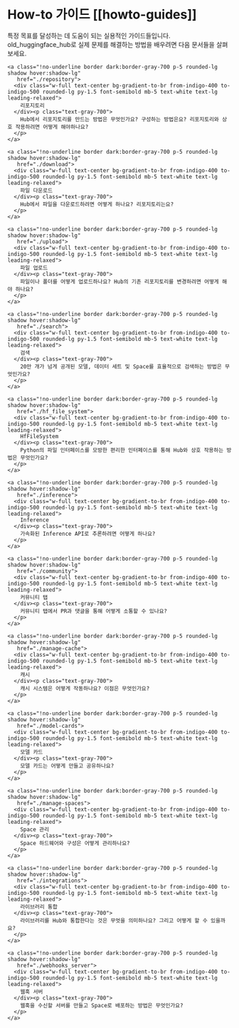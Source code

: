 <!--⚠️ Note that this file is in Markdown but contain specific syntax for our doc-builder (similar to MDX) that may not be
rendered properly in your Markdown viewer.
-->

# How-to 가이드 [[howto-guides]]

특정 목표를 달성하는 데 도움이 되는 실용적인 가이드들입니다. old_huggingface_hub로 실제 문제를 해결하는 방법을 배우려면 다음 문서들을 살펴보세요.

<div class="mt-10">
  <div class="w-full flex flex-col space-y-4 md:space-y-0 md:grid md:grid-cols-3 md:gap-y-4 md:gap-x-5">

    <a class="!no-underline border dark:border-gray-700 p-5 rounded-lg shadow hover:shadow-lg"
       href="./repository">
      <div class="w-full text-center bg-gradient-to-br from-indigo-400 to-indigo-500 rounded-lg py-1.5 font-semibold mb-5 text-white text-lg leading-relaxed">
        리포지토리
      </div><p class="text-gray-700">
        Hub에서 리포지토리를 만드는 방법은 무엇인가요? 구성하는 방법은요? 리포지토리와 상호 작용하려면 어떻게 해야하나요?
      </p>
    </a>

    <a class="!no-underline border dark:border-gray-700 p-5 rounded-lg shadow hover:shadow-lg"
       href="./download">
      <div class="w-full text-center bg-gradient-to-br from-indigo-400 to-indigo-500 rounded-lg py-1.5 font-semibold mb-5 text-white text-lg leading-relaxed">
        파일 다운로드
      </div><p class="text-gray-700">
        Hub에서 파일을 다운로드하려면 어떻게 하나요? 리포지토리는요?
      </p>
    </a>

    <a class="!no-underline border dark:border-gray-700 p-5 rounded-lg shadow hover:shadow-lg"
       href="./upload">
      <div class="w-full text-center bg-gradient-to-br from-indigo-400 to-indigo-500 rounded-lg py-1.5 font-semibold mb-5 text-white text-lg leading-relaxed">
        파일 업로드
      </div><p class="text-gray-700">
        파일이나 폴더를 어떻게 업로드하나요? Hub의 기존 리포지토리를 변경하려면 어떻게 해야 하나요?
      </p>
    </a>

    <a class="!no-underline border dark:border-gray-700 p-5 rounded-lg shadow hover:shadow-lg"
       href="./search">
      <div class="w-full text-center bg-gradient-to-br from-indigo-400 to-indigo-500 rounded-lg py-1.5 font-semibold mb-5 text-white text-lg leading-relaxed">
        검색
      </div><p class="text-gray-700">
        20만 개가 넘게 공개된 모델, 데이터 세트 및 Space를 효율적으로 검색하는 방법은 무엇인가요?
      </p>
    </a>

    <a class="!no-underline border dark:border-gray-700 p-5 rounded-lg shadow hover:shadow-lg"
       href="./hf_file_system">
      <div class="w-full text-center bg-gradient-to-br from-indigo-400 to-indigo-500 rounded-lg py-1.5 font-semibold mb-5 text-white text-lg leading-relaxed">
        HfFileSystem
      </div><p class="text-gray-700">
        Python의 파일 인터페이스를 모방한 편리한 인터페이스를 통해 Hub와 상호 작용하는 방법은 무엇인가요?
      </p>
    </a>

    <a class="!no-underline border dark:border-gray-700 p-5 rounded-lg shadow hover:shadow-lg"
       href="./inference">
      <div class="w-full text-center bg-gradient-to-br from-indigo-400 to-indigo-500 rounded-lg py-1.5 font-semibold mb-5 text-white text-lg leading-relaxed">
        Inference
      </div><p class="text-gray-700">
        가속화된 Inference API로 추론하려면 어떻게 하나요?
      </p>
    </a>

    <a class="!no-underline border dark:border-gray-700 p-5 rounded-lg shadow hover:shadow-lg"
       href="./community">
      <div class="w-full text-center bg-gradient-to-br from-indigo-400 to-indigo-500 rounded-lg py-1.5 font-semibold mb-5 text-white text-lg leading-relaxed">
        커뮤니티 탭
      </div><p class="text-gray-700">
        커뮤니티 탭에서 PR과 댓글을 통해 어떻게 소통할 수 있나요?
      </p>
    </a>

    <a class="!no-underline border dark:border-gray-700 p-5 rounded-lg shadow hover:shadow-lg"
       href="./manage-cache">
      <div class="w-full text-center bg-gradient-to-br from-indigo-400 to-indigo-500 rounded-lg py-1.5 font-semibold mb-5 text-white text-lg leading-relaxed">
        캐시
      </div><p class="text-gray-700">
        캐시 시스템은 어떻게 작동하나요? 이점은 무엇인가요?
      </p>
    </a>

    <a class="!no-underline border dark:border-gray-700 p-5 rounded-lg shadow hover:shadow-lg"
       href="./model-cards">
      <div class="w-full text-center bg-gradient-to-br from-indigo-400 to-indigo-500 rounded-lg py-1.5 font-semibold mb-5 text-white text-lg leading-relaxed">
        모델 카드
      </div><p class="text-gray-700">
        모델 카드는 어떻게 만들고 공유하나요?
      </p>
    </a>

    <a class="!no-underline border dark:border-gray-700 p-5 rounded-lg shadow hover:shadow-lg"
       href="./manage-spaces">
      <div class="w-full text-center bg-gradient-to-br from-indigo-400 to-indigo-500 rounded-lg py-1.5 font-semibold mb-5 text-white text-lg leading-relaxed">
        Space 관리
      </div><p class="text-gray-700">
        Space 하드웨어와 구성은 어떻게 관리하나요?
      </p>
    </a>

    <a class="!no-underline border dark:border-gray-700 p-5 rounded-lg shadow hover:shadow-lg"
       href="./integrations">
      <div class="w-full text-center bg-gradient-to-br from-indigo-400 to-indigo-500 rounded-lg py-1.5 font-semibold mb-5 text-white text-lg leading-relaxed">
        라이브러리 통합
      </div><p class="text-gray-700">
        라이브러리를 Hub와 통합한다는 것은 무엇을 의미하나요? 그리고 어떻게 할 수 있을까요?
      </p>
    </a>

    <a class="!no-underline border dark:border-gray-700 p-5 rounded-lg shadow hover:shadow-lg"
       href="./webhooks_server">
      <div class="w-full text-center bg-gradient-to-br from-indigo-400 to-indigo-500 rounded-lg py-1.5 font-semibold mb-5 text-white text-lg leading-relaxed">
        웹훅 서버
      </div><p class="text-gray-700">
        웹훅을 수신할 서버를 만들고 Space로 배포하는 방법은 무엇인가요?
      </p>
    </a>

  </div>
</div>

